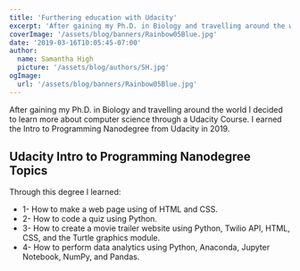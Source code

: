 ```yaml
---
title: 'Furthering education with Udacity'
excerpt: 'After gaining my Ph.D. in Biology and travelling around the world I decided to learn more about computer science through a Udacity Course.'
coverImage: '/assets/blog/banners/Rainbow05Blue.jpg'
date: '2019-03-16T10:05:45-07:00'
author:
  name: Samantha High
  picture: '/assets/blog/authors/SH.jpg'
ogImage:
  url: '/assets/blog/banners/Rainbow05Blue.jpg'
---
```


After gaining my Ph.D. in Biology and travelling around the world I decided to learn more about computer science through a Udacity Course. I earned the Intro to Programming Nanodegree from Udacity in 2019. 

## Udacity Intro to Programming Nanodegree Topics

Through this degree I learned: 


- 1- How to make a web page using of HTML and CSS.
- 2- How to code a quiz using Python.
- 3- How to create a movie trailer website using Python, Twilio API, HTML, CSS, and the Turtle graphics module.
- 4- How to perform data analytics using Python, Anaconda, Jupyter Notebook, NumPy, and Pandas.

